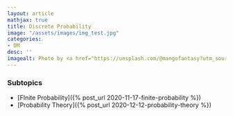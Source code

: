 ```yaml
---
layout: article
mathjax: true
title: Discrete Probability
image: "/assets/images/img_test.jpg"
categories:
- DM
desc: '' 
imagealt: Photo by <a href="https://unsplash.com/@mangofantasy?utm_source=unsplash&utm_medium=referral&utm_content=creditCopyText">Tim Johnson</a> on <a href="https://unsplash.com/s/photos/logic?utm_source=unsplash&utm_medium=referral&utm_content=creditCopyText">Unsplash</a>
---
```


### Subtopics
- [FInite Probability]({% post_url 2020-11-17-finite-probability %})
- [Probability Theory]({% post_url 2020-12-12-probability-theory %})